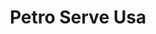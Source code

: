 ---
title: "Petro Serve Usa"
url: /fargo/petro-serve-usa-34th-street-southwest/
shop: convenience
---
